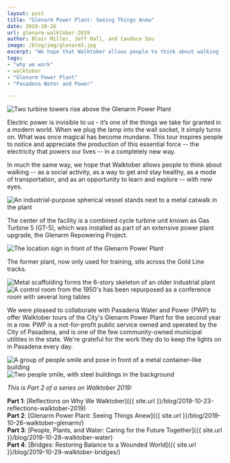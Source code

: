 ```yaml
---
layout: post
title: "Glenarm Power Plant: Seeing Things Anew"
date: 2019-10-26
url: glenarm-walktober-2019
author: Blair Miller, Jeff Hall, and Candace Seu
image: /blog/img/glenarm3.jpg
excerpt: "We hope that Walktober allows people to think about walking -- as a social activity, as a way to get and stay healthy, as a mode of transportation, and as an opportunity to learn and explore -- with new eyes."
tags:
- "why we work"
- walktober
- "Glenarm Power Plant"
- "Pasadena Water and Power"

---
```


<img class="img-fluid" alt="Two turbine towers rise above the Glenarm Power Plant" src="{{ site.url }}/blog/img/glenarm3.jpg" />

Electric power is invisible to us - it’s one of the things we take for granted in a modern world.  When we plug the lamp into the wall socket, it simply turns on. What was once magical has become mundane. This tour inspires people to notice and appreciate the production of this essential force -- the electricity that powers our lives -- in a completely new way. 

In much the same way, we hope that Walktober allows people to think about walking -- as a social activity, as a way to get and stay healthy, as a mode of transportation, and as an opportunity to learn and explore -- with new eyes.

<img class="img-fluid" alt="An industrial-purpose spherical vessel stands next to a metal catwalk in the plant" src="{{ site.url }}/blog/img/glenarm2.jpg" />

The center of the facility is a combined cycle turbine unit known as Gas Turbine 5 (GT-5), which was installed as part of an extensive power plant upgrade, the Glenarm Repowering Project. 

<img class="img-fluid" alt="The location sign in front of the Glenarm Power Plant" src="{{ site.url }}/blog/img/glenarm1.jpg" />

The former plant, now only used for training, sits across the Gold Line tracks.

<img class="img-fluid" alt="Metal scaffolding forms the 6-story skeleton of an older industrial plant" src="{{ site.url }}/blog/img/glenarm4.jpg" />

<img class="img-fluid" alt="A control room from the 1950's has been repurposed as a conference room with several long tables" src="{{ site.url }}/blog/img/glenarm5.jpg" />

We were pleased to collaborate with Pasadena Water and Power (PWP) to offer Walktober tours of the City's Glenarm Power Plant for the second year in a row. PWP is a not-for-profit public service owned and operated by the City of Pasadena, and is one of the few community-owned municipal utilities in the state. We're grateful for the work they do to keep the lights on in Pasadena every day.

<img class="img-fluid" alt="A group of people smile and pose in front of a metal container-like building" src="{{ site.url }}/blog/img/glenarm6.jpg" />

<img class="img-fluid" alt="Two people smile, with steel buildings in the background" src="{{ site.url }}/blog/img/glenarm7.jpg" />

*This is Part 2 of a series on Walktober 2019:*

**Part 1**: [Reflections on Why We Walktober]({{ site.url }}/blog/2019-10-23-reflections-walktober-2019)  
**Part 2**: [Glenarm Power Plant: Seeing Things Anew]({{ site.url }}/blog/2019-10-26-walktober-glenarm/)  
**Part 3**: [People, Plants, and Water: Caring for the Future Together]({{ site.url }}/blog/2019-10-28-walktober-water)  
**Part 4**: [Bridges: Restoring Balance to a Wounded World]({{ site.url }}/blog/2019-10-29-walktober-bridges/)